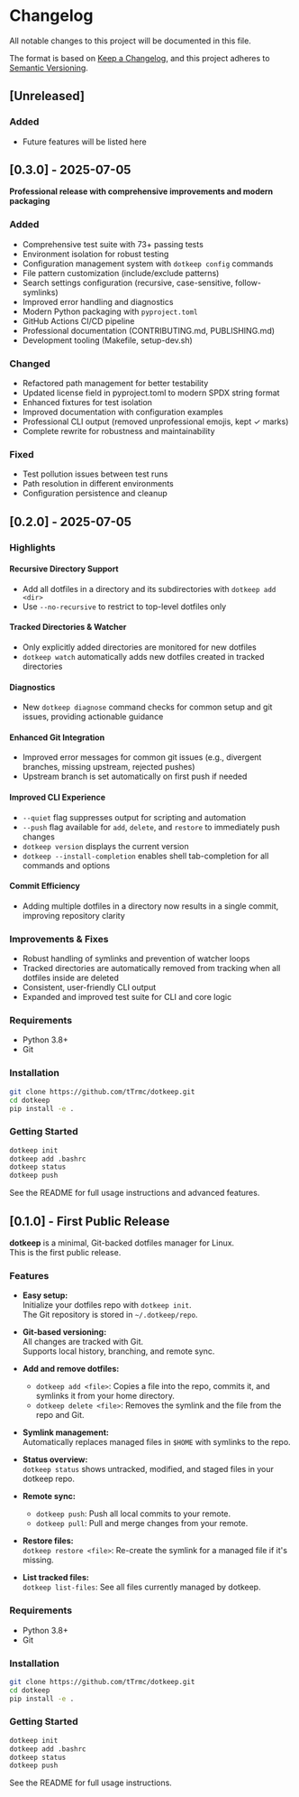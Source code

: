 # Changelog

All notable changes to this project will be documented in this file.

The format is based on [Keep a Changelog](https://keepachangelog.com/en/1.0.0/),
and this project adheres to [Semantic Versioning](https://semver.org/spec/v2.0.0.html).

## [Unreleased]

### Added
- Future features will be listed here

## [0.3.0] - 2025-07-05

**Professional release with comprehensive improvements and modern packaging**

### Added
- Comprehensive test suite with 73+ passing tests
- Environment isolation for robust testing
- Configuration management system with `dotkeep config` commands
- File pattern customization (include/exclude patterns)
- Search settings configuration (recursive, case-sensitive, follow-symlinks)
- Improved error handling and diagnostics
- Modern Python packaging with `pyproject.toml`
- GitHub Actions CI/CD pipeline
- Professional documentation (CONTRIBUTING.md, PUBLISHING.md)
- Development tooling (Makefile, setup-dev.sh)

### Changed
- Refactored path management for better testability
- Updated license field in pyproject.toml to modern SPDX string format
- Enhanced fixtures for test isolation
- Improved documentation with configuration examples
- Professional CLI output (removed unprofessional emojis, kept ✓ marks)
- Complete rewrite for robustness and maintainability

### Fixed
- Test pollution issues between test runs
- Path resolution in different environments
- Configuration persistence and cleanup

## [0.2.0] - 2025-07-05

### Highlights

#### **Recursive Directory Support**
- Add all dotfiles in a directory and its subdirectories with `dotkeep add <dir>`
- Use `--no-recursive` to restrict to top-level dotfiles only

#### **Tracked Directories & Watcher**
- Only explicitly added directories are monitored for new dotfiles
- `dotkeep watch` automatically adds new dotfiles created in tracked directories

#### **Diagnostics**
- New `dotkeep diagnose` command checks for common setup and git issues, providing actionable guidance

#### **Enhanced Git Integration**
- Improved error messages for common git issues (e.g., divergent branches, missing upstream, rejected pushes)
- Upstream branch is set automatically on first push if needed

#### **Improved CLI Experience**
- `--quiet` flag suppresses output for scripting and automation
- `--push` flag available for `add`, `delete`, and `restore` to immediately push changes
- `dotkeep version` displays the current version
- `dotkeep --install-completion` enables shell tab-completion for all commands and options

#### **Commit Efficiency**
- Adding multiple dotfiles in a directory now results in a single commit, improving repository clarity

### Improvements & Fixes
- Robust handling of symlinks and prevention of watcher loops
- Tracked directories are automatically removed from tracking when all dotfiles inside are deleted
- Consistent, user-friendly CLI output
- Expanded and improved test suite for CLI and core logic

### Requirements
- Python 3.8+
- Git

### Installation
```bash
git clone https://github.com/tTrmc/dotkeep.git
cd dotkeep
pip install -e .
```

### Getting Started
```bash
dotkeep init
dotkeep add .bashrc
dotkeep status
dotkeep push
```

See the README for full usage instructions and advanced features.

## [0.1.0] - First Public Release

**dotkeep** is a minimal, Git-backed dotfiles manager for Linux.  
This is the first public release.

### Features

- **Easy setup:**  
  Initialize your dotfiles repo with `dotkeep init`.  
  The Git repository is stored in `~/.dotkeep/repo`.

- **Git-based versioning:**  
  All changes are tracked with Git.  
  Supports local history, branching, and remote sync.

- **Add and remove dotfiles:**  
  - `dotkeep add <file>`: Copies a file into the repo, commits it, and symlinks it from your home directory.
  - `dotkeep delete <file>`: Removes the symlink and the file from the repo and Git.

- **Symlink management:**  
  Automatically replaces managed files in `$HOME` with symlinks to the repo.

- **Status overview:**  
  `dotkeep status` shows untracked, modified, and staged files in your dotkeep repo.

- **Remote sync:**  
  - `dotkeep push`: Push all local commits to your remote.
  - `dotkeep pull`: Pull and merge changes from your remote.

- **Restore files:**  
  `dotkeep restore <file>`: Re-create the symlink for a managed file if it's missing.

- **List tracked files:**  
  `dotkeep list-files`: See all files currently managed by dotkeep.

### Requirements
- Python 3.8+
- Git

### Installation
```bash
git clone https://github.com/tTrmc/dotkeep.git
cd dotkeep
pip install -e .
```

### Getting Started
```bash
dotkeep init
dotkeep add .bashrc
dotkeep status
dotkeep push
```

See the README for full usage instructions.
